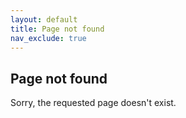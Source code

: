 ```yaml
---
layout: default
title: Page not found
nav_exclude: true
---
```


## Page not found

Sorry, the requested page doesn't exist.
